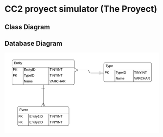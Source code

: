 # CC2 proyect simulator (The Proyect)
## Class Diagram
## Database Diagram
![database](./diagrams/database.png) 

